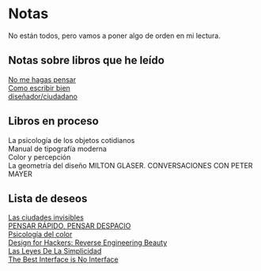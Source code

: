 # Notas

No están todos, pero vamos a poner algo de orden en mi lectura.

## Notas sobre libros que he leído

[No me hagas pensar](no-me-hagas-pensar.md)  
[Como escribir bien](como-escribir-bien.md)   
[diseñador/ciudadano](disenador-ciudadano.md)

## Libros en proceso

La psicología de los objetos cotidianos  
Manual de tipografía moderna  
Color y percepción  
La geometría del diseño
MILTON GLASER. CONVERSACIONES CON PETER MAYER

## Lista de deseos

[Las ciudades invisibles](http://www.losportadoresdesuenos.com/tienda/libro/las-ciudades-invisibles_7212)  
[PENSAR RÁPIDO, PENSAR DESPACIO](http://www.losportadoresdesuenos.com/tienda/libro/pensar-rapido-pensar-despacio_18144)  
[Psicología del color](https://www.amazon.es/dp/8425219779/_encoding=UTF8?coliid=I1SNFBU1F79PR5&colid=12HK5XCBRNP3R&psc=0)  
[Design for Hackers: Reverse Engineering Beauty](https://www.amazon.es/dp/1119998956/_encoding=UTF8?coliid=IXZVEIOPWYFFE&colid=12HK5XCBRNP3R&psc=0)  
[Las Leyes De La Simplicidad](https://www.amazon.es/dp/8497845439/_encoding=UTF8?coliid=I2DWIT4GM8XJU5&colid=12HK5XCBRNP3R&psc=0)  
[The Best Interface is No Interface](https://www.amazon.es/dp/0133890333/_encoding=UTF8?coliid=I38DCGNC3P9D1H&colid=12HK5XCBRNP3R&psc=0)  





